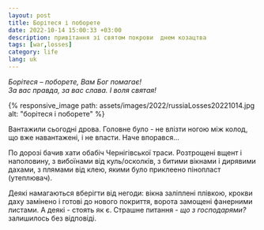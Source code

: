 ```yaml
---
layout: post
title: Борітеся і поборете
date: 2022-10-14 15:00:33 +03:00
description: привітання зі святом покрови  днем козацтва
tags: [war,losses]
category: life
lang: uk
---
```


_Борітеся – поборете, Вам Бог помагає!_
<br/>
_За вас правда, за вас слава. І воля святая!_

{% responsive_image path: assets/images/2022/russiaLosses20221014.jpg alt: "борітеся і поборете" %}

Вантажили сьогодні дрова.
Головне було - не влізти ногою між колод, що вже навантажені, і не впасти. 
Наче впорався...

По дорозі бачив хати обабіч Чернігівської траси. 
Розтрощені вщент і наполовину, з вибоїнами від куль/осколків, з битими вікнами і дирявими дахами, з плямами від клею, якими було приклеено пінопласт (утеплювач).

Деякі намагаються вберігти від негоди: вікна заліплені плівкою, крокви даху замінено і готові до нового покриття, ворота замощені фанерними листами. 
А деякі - стоять як є.
Страшне питання - _що з господарями?_ залишилось без відповіді.

